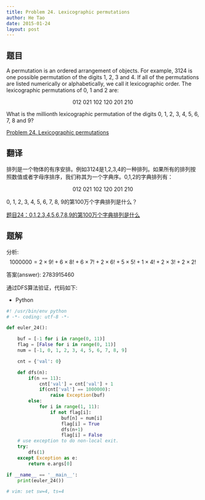 ```yaml
---
title: Problem 24. Lexicographic permutations
author: He Tao
date: 2015-01-24
layout: post
---
```


## 题目

A permutation is an ordered arrangement of objects. For example, 3124 is one possible permutation of the digits 1, 2, 3 and 4. If all of the permutations are listed numerically or alphabetically, we call it lexicographic order. The lexicographic permutations of 0, 1 and 2 are:

$$ 012\ 021\ 102\ 120\ 201\ 210 $$

What is the millionth lexicographic permutation of the digits 0, 1, 2, 3, 4, 5, 6, 7, 8 and 9?

[Problem 24. Lexicographic permutations](https://projecteuler.net/problem=24 "Problem 24")

## 翻译

排列是一个物体的有序安排。例如3124是1,2,3,4的一种排列。如果所有的排列按照数值或者字母序排序，我们称其为一个字典序。0,1,2的字典排列有：

$$ 012\ 021\ 102\ 120\ 201\ 210 $$

0, 1, 2, 3, 4, 5, 6, 7, 8, 9的第100万个字典排列是什么？

[题目24：0,1,2,3,4,5,6,7,8,9的第100万个字典排列是什么](http://pe.spiritzhang.com/index.php/2011-05-11-09-44-54/25-240123456789100 "题目24")

## 题解

分析: $$ 1000000 = 2 \times 9! + 6 \times 8! + 6 \times 7! + 2 \times 6! + 5 \times 5! + 1 \times 4! + 2 \times 3! + 2 \times 2! $$

答案(answer): 2783915460

通过DFS算法验证，代码如下:

+ Python

~~~python
#! /usr/bin/env python
# -*- coding: utf-8 -*-

def euler_24():

    buf = [-1 for i in range(0, 11)]
    flag = [False for i in range(0, 11)]
    num = [-1, 0, 1, 2, 3, 4, 5, 6, 7, 8, 9]

    cnt = {'val': 0}

    def dfs(n):
        if(n == 11):
            cnt['val'] = cnt['val'] + 1
            if(cnt['val'] == 1000000):
                raise Exception(buf)
        else:
            for i in range(1, 11):
                if not flag[i]:
                    buf[n] = num[i]
                    flag[i] = True
                    dfs(n+1)
                    flag[i] = False
    # use exception to do non-local exit.
    try:
        dfs(1)
    except Exception as e:
        return e.args[0]

if __name__ == '__main__':
    print(euler_24())

# vim: set sw=4, ts=4
~~~

